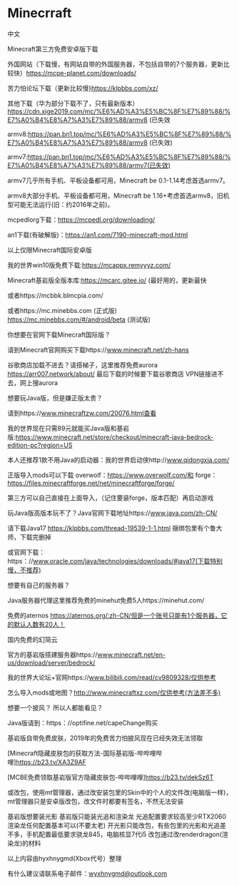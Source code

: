 # Minecrraft

中文

Minecraft第三方免费安卓版下载

外国网站（下载慢，有网站自带的外国服务器，不包括自带的7个服务器，更新比较快）https://mcpe-planet.com/downloads/

苦力怕论坛下载（更新比较慢}https://klpbbs.com/xz/

其他下载（华为部分下载不了，只有最新版本）https://cdn.xige2019.com/mc/%E6%AD%A3%E5%BC%8F%E7%89%88/%E7%A0%B4%E8%A7%A3%E7%89%88/armv8  (已失效

armv8:https://pan.bn1.top/mc/%E6%AD%A3%E5%BC%8F%E7%89%88/%E7%A0%B4%E8%A7%A3%E7%89%88/armv8  (已失效)

armv7:https://pan.bn1.top/mc/%E6%AD%A3%E5%BC%8F%E7%89%88/%E7%A0%B4%E8%A7%A3%E7%89%88/armv7(已失效)

armv7几乎所有手机、平板设备都可用，Minecraft be 0.1-1.14考虑首选armv7。

armv8大部分手机、平板设备都可用，Minecraft be 1.16+考虑首选armv8，旧机型可能无法运行(旧：约2016年之前)。

mcpedlorg下载：https://mcpedl.org/downloading/

an1下载(有破解版)：https://an1.com/7190-minecraft-mod.html

以上仅限Minecraft国际安卓版

我的世界win10版免费下载:https://mcappx.remyyyz.com/

Minecraft基岩版全版本库:https://mcarc.gitee.io/ (最好用的，更新最快

或者https://mcbbk.blmcpia.com/

或者https://mc.minebbs.com   (正式版)      https://mc.minebbs.com/#/android/beta   (测试版)

你想要在官网下载Minecraft国际版？

请到Minecraft官网购买下载https://www.minecraft.net/zh-hans  

谷歌商店加载不进去？请搭梯子，这里推荐免费aurora  https://arr007.network/about/ 最后下载的时候要下载谷歌商店 VPN链接进不去，网上搜aurora

想要玩Java版，但是嫌正版太贵？

请到https://www.minecraftzw.com/20076.html查看

我的世界现在只需89元就能买Java版和基岩版:https://www.minecraft.net/store/checkout/minecraft-java-bedrock-edition-pc?region=US

本人还推荐1款不用Java的启动器：我的世界启动侠http://www.qidongxia.com/

正版导入mods可以下载 overwolf：https://www.overwolf.com/和 forge： https://files.minecraftforge.net/net/minecraftforge/forge/

第三方可以自己直接在上面导入，（记住要装forge，版本匹配）再启动游戏

玩Java版高版本玩不了？Java官网下载地址https://www.java.com/zh-CN/

请下载Java17  https://klpbbs.com/thread-19539-1-1.html 捆绑包里有个鲁大师，下载完删掉

或官网下载：https：//www.oracle.com/java/technologies/downloads/#java17(下载特别慢，不推荐)

想要有自己的服务器？

Java服务器代理这里推荐免费的minehut免费5人https://minehut.com/

免费的aternos https://aternos.org/:zh-CN/但是一个账号只能有1个服务器，它的默认人数有20人！

国内免费的幻简云

官方的基岩版搭建服务器https://www.minecraft.net/en-us/download/server/bedrock/

我的世界大论坛+官网https://www.bilibili.com/read/cv9809328/仅供参考

怎么导入mods或地图？http://www.minecraftxz.com/仅供参考(方法差不多)

想要一个披风？ 所以人都能看见？

Java版请到：https：//optifine.net/capeChange购买

基岩版自带免费皮肤，2019年的免费苦力怕披风现在已经失效无法领取

[Minecraft隐藏皮肤包的获取方法-国际基岩版-哔哔哩哔哩]https://b23.tv/XA3Z9AF

[MCBE免费领取基岩版官方隐藏皮肤包-哔哔哩哩]https://b23.tv/dekSz6T

或改包，使用mt管理器，通过改安装包里的Skin中的个人的文件改(电脑版一样)，mt管理器只是安卓版改包，改文件时都要有签名，不然无法安装

基岩版想要装光影
基岩版只能装光追和渲染龙
光追配置要求较高至少RTX2060
渲染龙任何配置基本可以(不要太老)
开光影只能改包，有些包里的光影和光追差不多，手机配置最低要求骁龙845，电脑核显7代i5
改包通过改renderdragon(渲染龙)的材料

以上内容由hyxhnygmd(Xbox代号）整理

有什么建议请联系电子邮件：wyxhnygmd@outlook.com
